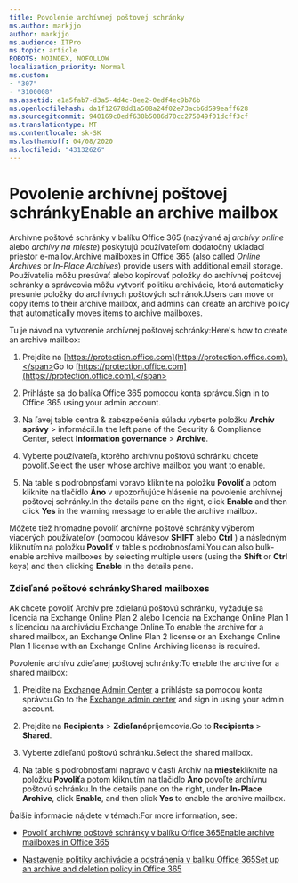 ```yaml
---
title: Povolenie archívnej poštovej schránky
ms.author: markjjo
author: markjjo
ms.audience: ITPro
ms.topic: article
ROBOTS: NOINDEX, NOFOLLOW
localization_priority: Normal
ms.custom:
- "307"
- "3100008"
ms.assetid: e1a5fab7-d3a5-4d4c-8ee2-0edf4ec9b76b
ms.openlocfilehash: da1f12678dd1a508a24f02e73acb6d599eaff628
ms.sourcegitcommit: 940169c0edf638b5086d70cc275049f01dcff3cf
ms.translationtype: MT
ms.contentlocale: sk-SK
ms.lasthandoff: 04/08/2020
ms.locfileid: "43132626"
---
```

# <a name="enable-an-archive-mailbox"></a><span data-ttu-id="83759-102">Povolenie archívnej poštovej schránky</span><span class="sxs-lookup"><span data-stu-id="83759-102">Enable an archive mailbox</span></span>

<span data-ttu-id="83759-103">Archívne poštové schránky v balíku Office 365 (nazývané aj *archívy online* alebo *archívy na mieste*) poskytujú používateľom dodatočný ukladací priestor e-mailov.</span><span class="sxs-lookup"><span data-stu-id="83759-103">Archive mailboxes in Office 365 (also called *Online Archives* or *In-Place Archives*) provide users with additional email storage.</span></span> <span data-ttu-id="83759-104">Používatelia môžu presúvať alebo kopírovať položky do archívnej poštovej schránky a správcovia môžu vytvoriť politiku archivácie, ktorá automaticky presunie položky do archívnych poštových schránok.</span><span class="sxs-lookup"><span data-stu-id="83759-104">Users can move or copy items to their archive mailbox, and admins can create an archive policy that automatically moves items to archive mailboxes.</span></span>
  
<span data-ttu-id="83759-105">Tu je návod na vytvorenie archívnej poštovej schránky:</span><span class="sxs-lookup"><span data-stu-id="83759-105">Here's how to create an archive mailbox:</span></span>
  
1. <span data-ttu-id="83759-106">Prejdite na [https://protection.office.com](https://protection.office.com).</span><span class="sxs-lookup"><span data-stu-id="83759-106">Go to [https://protection.office.com](https://protection.office.com).</span></span>

2. <span data-ttu-id="83759-107">Prihláste sa do balíka Office 365 pomocou konta správcu.</span><span class="sxs-lookup"><span data-stu-id="83759-107">Sign in to Office 365 using your admin account.</span></span>

3. <span data-ttu-id="83759-108">Na ľavej table centra &amp; zabezpečenia súladu vyberte položku **Archív** **správy** \> informácií.</span><span class="sxs-lookup"><span data-stu-id="83759-108">In the left pane of the Security &amp; Compliance Center, select **Information governance** \> **Archive**.</span></span>

4. <span data-ttu-id="83759-109">Vyberte používateľa, ktorého archívnu poštovú schránku chcete povoliť.</span><span class="sxs-lookup"><span data-stu-id="83759-109">Select the user whose archive mailbox you want to enable.</span></span>

5. <span data-ttu-id="83759-110">Na table s podrobnosťami vpravo kliknite na položku **Povoliť** a potom kliknite na tlačidlo **Áno** v upozorňujúce hlásenie na povolenie archívnej poštovej schránky.</span><span class="sxs-lookup"><span data-stu-id="83759-110">In the details pane on the right, click **Enable** and then click **Yes** in the warning message to enable the archive mailbox.</span></span>

<span data-ttu-id="83759-111">Môžete tiež hromadne povoliť archívne poštové schránky výberom viacerých používateľov (pomocou klávesov **SHIFT** alebo **Ctrl** ) a následným kliknutím na položku **Povoliť** v table s podrobnosťami.</span><span class="sxs-lookup"><span data-stu-id="83759-111">You can also bulk-enable archive mailboxes by selecting multiple users (using the **Shift** or **Ctrl** keys) and then clicking **Enable** in the details pane.</span></span>
  
### <a name="shared-mailboxes"></a><span data-ttu-id="83759-112">Zdieľané poštové schránky</span><span class="sxs-lookup"><span data-stu-id="83759-112">Shared mailboxes</span></span>

<span data-ttu-id="83759-113">Ak chcete povoliť Archív pre zdieľanú poštovú schránku, vyžaduje sa licencia na Exchange Online Plan 2 alebo licencia na Exchange Online Plan 1 s licenciou na archiváciu Exchange Online.</span><span class="sxs-lookup"><span data-stu-id="83759-113">To enable the archive for a shared mailbox, an Exchange Online Plan 2 license or an Exchange Online Plan 1 license with an Exchange Online Archiving license is required.</span></span>  

<span data-ttu-id="83759-114">Povolenie archívu zdieľanej poštovej schránky:</span><span class="sxs-lookup"><span data-stu-id="83759-114">To enable the archive for a shared mailbox:</span></span>

1. <span data-ttu-id="83759-115">Prejdite na [Exchange Admin Center](https://outlook.office365.com/ecp) a prihláste sa pomocou konta správcu.</span><span class="sxs-lookup"><span data-stu-id="83759-115">Go to the [Exchange admin center](https://outlook.office365.com/ecp) and sign in using your admin account.</span></span>

2. <span data-ttu-id="83759-116">Prejdite na **Recipients** > **Zdieľané**príjemcovia.</span><span class="sxs-lookup"><span data-stu-id="83759-116">Go to **Recipients** > **Shared**.</span></span>

3. <span data-ttu-id="83759-117">Vyberte zdieľanú poštovú schránku.</span><span class="sxs-lookup"><span data-stu-id="83759-117">Select the shared mailbox.</span></span>

4. <span data-ttu-id="83759-118">Na table s podrobnosťami napravo v časti Archív na **mieste**kliknite na položku **Povoliť**a potom kliknutím na tlačidlo **Áno** povoľte archívnu poštovú schránku.</span><span class="sxs-lookup"><span data-stu-id="83759-118">In the details pane on the right, under **In-Place Archive**, click **Enable**, and then click **Yes** to enable the archive mailbox.</span></span>

<span data-ttu-id="83759-119">Ďalšie informácie nájdete v témach:</span><span class="sxs-lookup"><span data-stu-id="83759-119">For more information, see:</span></span>
  
- [<span data-ttu-id="83759-120">Povoliť archívne poštové schránky v balíku Office 365</span><span class="sxs-lookup"><span data-stu-id="83759-120">Enable archive mailboxes in Office 365</span></span>](https://docs.microsoft.com/office365/securitycompliance/enable-archive-mailboxes)

- [<span data-ttu-id="83759-121">Nastavenie politiky archivácie a odstránenia v balíku Office 365</span><span class="sxs-lookup"><span data-stu-id="83759-121">Set up an archive and deletion policy in Office 365</span></span>](https://docs.microsoft.com//office365/securitycompliance/set-up-an-archive-and-deletion-policy-for-mailboxes)
